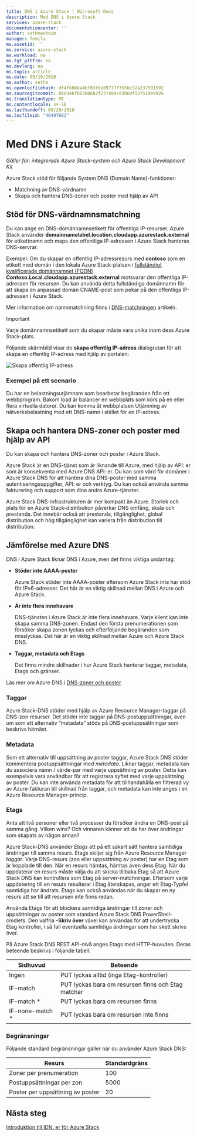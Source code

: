 ```yaml
---
title: DNS i Azure Stack | Microsoft Docs
description: Med DNS i Azure Stack
services: azure-stack
documentationcenter: ''
author: sethmanheim
manager: femila
ms.assetid: ''
ms.service: azure-stack
ms.workload: na
ms.tgt_pltfrm: na
ms.devlang: na
ms.topic: article
ms.date: 09/19/2018
ms.author: sethm
ms.openlocfilehash: df4f6066a4bf03f6b09777f3556c52a237501592
ms.sourcegitcommit: 8b694bf803806b2f237494cd3b69f13751de9926
ms.translationtype: MT
ms.contentlocale: sv-SE
ms.lasthandoff: 09/20/2018
ms.locfileid: "46497662"
---
```

# <a name="using-dns-in-azure-stack"></a>Med DNS i Azure Stack

*Gäller för: integrerade Azure Stack-system och Azure Stack Development Kit*

Azure Stack stöd för följande System DNS (Domain Name)-funktioner:

* Matchning av DNS-värdnamn
* Skapa och hantera DNS-zoner och poster med hjälp av API

## <a name="support-for-dns-hostname-resolution"></a>Stöd för DNS-värdnamnsmatchning

Du kan ange en DNS-domännamnsetikett för offentliga IP-resurser. Azure Stack använder **domainnamelabel.location.cloudapp.azurestack.external** för etikettnamn och maps den offentliga IP-adressen i Azure Stack hanteras DNS-servrar.

Exempel: Om du skapar en offentlig IP-adressresurs med **contoso** som en etikett med domän i den lokala Azure Stack-platsen i [fullständigt kvalificerade domännamnet (FQDN)](https://en.wikipedia.org/wiki/Fully_qualified_domain_name)  **Contoso.Local.cloudapp.azurestack.external** motsvarar den offentliga IP-adressen för resursen.   Du kan använda detta fullständiga domännamn för att skapa en anpassad domän CNAME-post som pekar på den offentliga IP-adressen i Azure Stack.

Mer information om namnmatchning finns i [DNS-matchningen](../../dns/dns-for-azure-services.md?toc=%2fazure%2fvirtual-machines%2fwindows%2ftoc.json) artikeln.

> [!IMPORTANT]
> Varje domännamnsetikett som du skapar måste vara unika inom dess Azure Stack-plats.

Följande skärmbild visar de **skapa offentlig IP-adress** dialogrutan för att skapa en offentlig IP-adress med hjälp av portalen:

![Skapa offentlig IP-adress](media/azure-stack-whats-new-dns/image01.png)

### <a name="example-scenario"></a>Exempel på ett scenario

Du har en belastningsutjämnare som bearbetar begäranden från ett webbprogram. Bakom load är balancer en webbplats som körs på en eller flera virtuella datorer. Du kan komma åt webbplatsen Utjämning av nätverksbelastning med ett DNS-namn i stället för en IP-adress.

## <a name="create-and-manage-dns-zones-and-records-using-the-api"></a>Skapa och hantera DNS-zoner och poster med hjälp av API

Du kan skapa och hantera DNS-zoner och poster i Azure Stack.

Azure Stack är en DNS-tjänst som är liknande till Azure, med hjälp av API: er som är konsekventa med Azure DNS API: er.  Du kan som värd för domäner i Azure Stack DNS för att hantera dina DNS-poster med samma autentiseringsuppgifter, API: er och verktyg. Du kan också använda samma fakturering och support som dina andra Azure-tjänster.

Azure Stack DNS-infrastrukturen är mer kompakt än Azure. Storlek och plats för en Azure Stack-distribution påverkar DNS omfång, skala och prestanda. Det innebär också att prestanda, tillgänglighet, global distribution och hög tillgänglighet kan variera från distribution till distribution.

## <a name="comparison-with-azure-dns"></a>Jämförelse med Azure DNS

DNS i Azure Stack liknar DNS i Azure, men det finns viktiga undantag:

* **Stöder inte AAAA-poster**

    Azure Stack stöder inte AAAA-poster eftersom Azure Stack inte har stöd för IPv6-adresser. Det här är en viktig skillnad mellan DNS i Azure och Azure Stack.
* **Är inte flera innehavare**

    DNS-tjänsten i Azure Stack är inte flera innehavare. Varje klient kan inte skapa samma DNS-zonen. Endast den första prenumerationen som försöker skapa zonen lyckas och efterföljande begäranden som misslyckas. Det här är en viktig skillnad mellan Azure och Azure Stack DNS.
* **Taggar, metadata och Etags**

    Det finns mindre skillnader i hur Azure Stack hanterar taggar, metadata, Etags och gränser.

Läs mer om Azure DNS i [DNS-zoner och poster](../../dns/dns-zones-records.md).

### <a name="tags"></a>Taggar

Azure Stack-DNS stöder med hjälp av Azure Resource Manager-taggar på DNS-zon resurser. Det stöder inte taggar på DNS-postuppsättningar, även om som ett alternativ ”metadata” stöds på DNS-postuppsättningar som beskrivs härnäst.

### <a name="metadata"></a>Metadata

Som ett alternativ till uppsättning av poster taggar, Azure Stack DNS stöder kommentera postuppsättningar med *metadata*. Liknar taggar, metadata kan du associera namn / värde-par med varje uppsättning av poster. Detta kan exempelvis vara användbar för att registrera syftet med varje uppsättning av poster. Du kan inte använda metadata för att tillhandahålla en filtrerad vy av Azure-fakturan till skillnad från taggar, och metadata kan inte anges i en Azure Resource Manager-princip.

### <a name="etags"></a>Etags

Anta att två personer eller två processer du försöker ändra en DNS-post på samma gång. Vilken wins? Och vinnaren känner att de har över ändringar som skapats av någon annan?

Azure Stack-DNS använder *Etags* att på ett säkert sätt hantera samtidiga ändringar till samma resurs. Etags skiljer sig från Azure Resource Manager *taggar*. Varje DNS-resurs (zon eller uppsättning av poster) har en Etag som är kopplade till den. När en resurs hämtas, hämtas även dess Etag. När du uppdaterar en resurs måste välja du att skicka tillbaka Etag så att Azure Stack DNS kan kontrollera som Etag på server-matchningar. Eftersom varje uppdatering till en resurs resulterar i Etag återskapas, anger ett Etag-Typfel samtidiga har ändrats. Etags kan också användas när du skapar en ny resurs att se till att resursen inte finns redan.

Använda Etags för att blockera samtidiga ändringar till zoner och uppsättningar av poster som standard Azure Stack DNS PowerShell-cmdlets. Den valfria **-Skriv över** växel kan användas för att undertrycka Etag kontroller, i så fall eventuella samtidiga ändringar som har skett skrivs över.

På Azure Stack DNS REST API-nivå anges Etags med HTTP-huvuden. Deras beteende beskrivs i följande tabell:

| Sidhuvud | Beteende|
|--------|---------|
| Ingen   | PUT lyckas alltid (inga Etag-kontroller)|
| IF-match| PUT lyckas bara om resursen finns och Etag matchar|
| IF-match *| PUT lyckas bara om resursen finns|
| IF-none-match *| PUT lyckas bara om resursen inte finns|

### <a name="limits"></a>Begränsningar

Följande standard begränsningar gäller när du använder Azure Stack DNS:

| Resurs| Standardgräns|
|---------|--------------|
| Zoner per prenumeration| 100|
| Postuppsättningar per zon| 5000|
| Poster per uppsättning av poster| 20|

## <a name="next-steps"></a>Nästa steg

[Introduktion till IDN: er för Azure Stack](azure-stack-understanding-dns.md)
